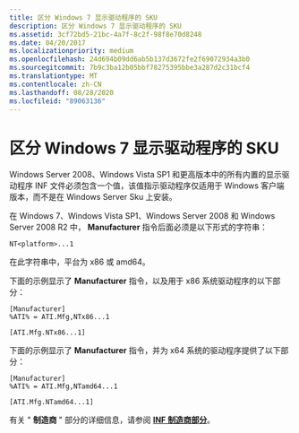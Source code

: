 ```yaml
---
title: 区分 Windows 7 显示驱动程序的 SKU
description: 区分 Windows 7 显示驱动程序的 SKU
ms.assetid: 3cf72bd5-21bc-4a7f-8c2f-98f8e70d8248
ms.date: 04/20/2017
ms.localizationpriority: medium
ms.openlocfilehash: 24d694b09dd6ab5b137d3672fe2f69072934a3b0
ms.sourcegitcommit: 7b9c3ba12b05bbf78275395bbe3a287d2c31bcf4
ms.translationtype: MT
ms.contentlocale: zh-CN
ms.lasthandoff: 08/28/2020
ms.locfileid: "89063136"
---
```

# <a name="differentiating-the-sku-for-windows-7-display-drivers"></a>区分 Windows 7 显示驱动程序的 SKU


Windows Server 2008、Windows Vista SP1 和更高版本中的所有内置的显示驱动程序 INF 文件必须包含一个值，该值指示驱动程序仅适用于 Windows 客户端版本，而不是在 Windows Server Sku 上安装。

在 Windows 7、Windows Vista SP1、Windows Server 2008 和 Windows Server 2008 R2 中， **Manufacturer** 指令后面必须是以下形式的字符串：

```inf
NT<platform>...1 
```

在此字符串中，平台为 x86 或 amd64。

下面的示例显示了 **Manufacturer** 指令，以及用于 x86 系统驱动程序的以下部分：

```inf
[Manufacturer]
%ATI% = ATI.Mfg,NTx86...1

[ATI.Mfg.NTx86...1]
```

下面的示例显示了 **Manufacturer** 指令，并为 x64 系统的驱动程序提供了以下部分：

```inf
[Manufacturer]
%ATI% = ATI.Mfg,NTamd64...1

[ATI.Mfg.NTamd64...1]
```

有关 " **制造商** " 部分的详细信息，请参阅 [**INF 制造商部分**](../install/inf-manufacturer-section.md)。

 

